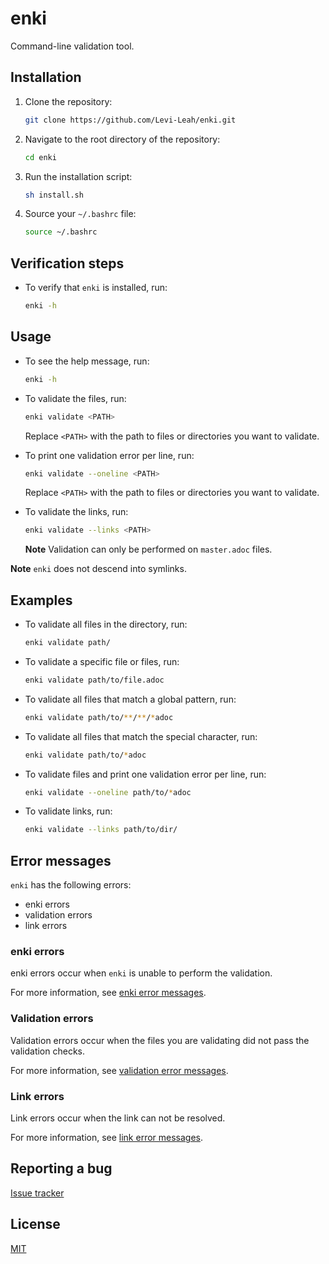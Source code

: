 # enki

Command-line validation tool.

## Installation

1. Clone the repository:
    ```bash
    git clone https://github.com/Levi-Leah/enki.git
    ```

1. Navigate to the root directory of the repository:
    ```bash
    cd enki
    ```

1. Run the installation script:
    ```bash
    sh install.sh
    ```

1. Source your `~/.bashrc` file:
    ```bash
    source ~/.bashrc
    ```

## Verification steps

* To verify that `enki` is installed, run:
    ```bash
    enki -h
    ```

## Usage

* To see the help message, run:
    ```bash
    enki -h
    ```

* To validate the files, run:
    ```bash
    enki validate <PATH>
    ```
    Replace `<PATH>` with the path to files or directories you want to validate.

* To print one validation error per line, run:
    ```bash
    enki validate --oneline <PATH>
    ```
    Replace `<PATH>` with the path to files or directories you want to validate.

* To validate the links, run:
    ```bash
    enki validate --links <PATH>
    ```
    **Note**
    Validation can only be performed on `master.adoc` files.


**Note**
`enki` does not descend into symlinks.

## Examples

* To validate all files in the directory, run:
    ```bash
    enki validate path/
    ```

* To validate a specific file or files, run:
    ```bash
    enki validate path/to/file.adoc
    ```

* To validate all files that match a global pattern, run:
    ```bash
    enki validate path/to/**/**/*adoc
    ```

* To validate all files that match the special character, run:
    ```bash
    enki validate path/to/*adoc
    ```

* To validate files and print one validation error per line, run:
    ```bash
    enki validate --oneline path/to/*adoc
    ```

* To validate links, run:
    ```bash
    enki validate --links path/to/dir/
    ```

## Error messages

`enki` has the following errors:

- enki errors
- validation errors
- link errors

### enki errors

enki errors occur when `enki` is unable to perform the validation.

For more information, see [enki error messages](docs/error-msg.md).

### Validation errors

Validation errors occur when the files you are validating did not pass the validation checks.

For more information, see [validation error messages](docs/error-msg.md).

### Link errors

Link errors occur when the link can not be resolved.

For more information, see [link error messages](docs/error-msg.md).

## Reporting a bug
[Issue tracker](https://github.com/Levi-Leah/enki/issues)


## License
[MIT](https://choosealicense.com/licenses/mit/)
